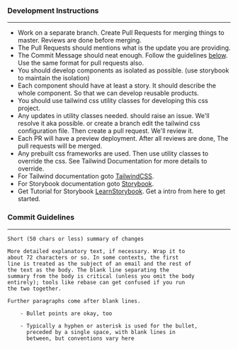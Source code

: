 ### Development Instructions

---
- Work on a separate branch. Create Pull Requests for merging things to master. Reviews are done before merging.
- The Pull Requests should mentions what is the update you are providing.
- The Commit Message should neat enough. Follow the guidelines [below](#commit). Use the same format for pull requests also.
- You should develop components as isolated as possible. (use storybook to maintain the isolation)
- Each component should have at least a story. It should describe the whole component. So that we can develop reusable products.
- You should use tailwind css utility classes for developing this css project.
- Any updates in utility classes needed. should raise an issue. We'll resolve it aka possible. or create a branch edit the tailwind css configuration file. Then create a pull request. We'll review it. 
- Each PR will have a preview deployment. After all reviews are done, The pull requests will be merged.
- Any prebuilt css frameworks are used. Then use utility classes to override the css. See Tailwind Documentation for more details to override.
- For Tailwind documentation goto [TailwindCSS](https://tailwindcss.com/).
- For Storybook documentation goto [Storybook](https://tailwindcss.com/).
- Get Tutorial for Storybook [LearnStorybook](https://www.learnstorybook.com/). Get a intro from here to get started.

<h3 id="commit">Commit Guidelines</h3>

---
```
Short (50 chars or less) summary of changes

More detailed explanatory text, if necessary. Wrap it to
about 72 characters or so. In some contexts, the first
line is treated as the subject of an email and the rest of
the text as the body. The blank line separating the
summary from the body is critical (unless you omit the body
entirely); tools like rebase can get confused if you run
the two together.

Further paragraphs come after blank lines.

    - Bullet points are okay, too

    - Typically a hyphen or asterisk is used for the bullet,
      preceded by a single space, with blank lines in
      between, but conventions vary here
```